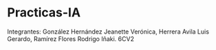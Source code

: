 # Practicas-IA
Integrantes: 
González Hernández Jeanette Verónica,
Herrera Avila Luis Gerardo, 
Ramírez Flores Rodrigo Iñaki. 6CV2
